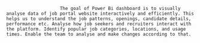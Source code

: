 
                        The goal of Power Bi dashboard is to visually analyse data of job portal website interactively and efficiently. This helps us to understand the job patterns, openings, candidate details, performance etc. Analyse how job seekers and recruiters interact with the platform. Identify popular job categories, locations, and usage times. Enable the team to analyse and make changes according to that.
